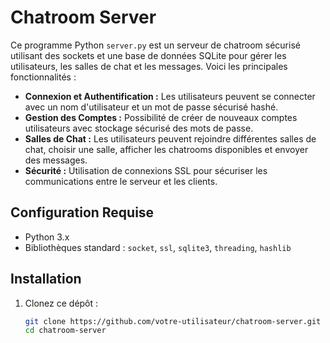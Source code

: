# Chatroom Server

Ce programme Python `server.py` est un serveur de chatroom sécurisé utilisant des sockets et une base de données SQLite pour gérer les utilisateurs, les salles de chat et les messages. Voici les principales fonctionnalités :

- **Connexion et Authentification :** Les utilisateurs peuvent se connecter avec un nom d'utilisateur et un mot de passe sécurisé hashé.
- **Gestion des Comptes :** Possibilité de créer de nouveaux comptes utilisateurs avec stockage sécurisé des mots de passe.
- **Salles de Chat :** Les utilisateurs peuvent rejoindre différentes salles de chat, choisir une salle, afficher les chatrooms disponibles et envoyer des messages.
- **Sécurité :** Utilisation de connexions SSL pour sécuriser les communications entre le serveur et les clients.

## Configuration Requise

- Python 3.x
- Bibliothèques standard : `socket`, `ssl`, `sqlite3`, `threading`, `hashlib`

## Installation

1. Clonez ce dépôt :
   ```bash
   git clone https://github.com/votre-utilisateur/chatroom-server.git
   cd chatroom-server
   ```
